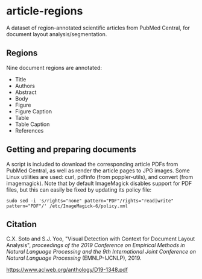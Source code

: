 # article-regions
A dataset of region-annotated scientific articles from PubMed Central, for document layout analysis/segmentation.

## Regions
Nine document regions are annotated:
* Title
* Authors
* Abstract
* Body
* Figure
* Figure Caption
* Table
* Table Caption
* References

## Getting and preparing documents

A script is included to download the corresponding article PDFs from PubMed Central, as well as render the article pages to JPG images. Some Linux utilities are used: curl, pdfinfo (from poppler-utils), and convert (from imagemagick). Note that by default ImageMagick disables support for PDF files, but this can easily be fixed by updating its policy file:
```
sudo sed -i 's/rights="none" pattern="PDF"/rights="read|write" pattern="PDF"/' /etc/ImageMagick-6/policy.xml
```

## Citation
C.X. Soto and S.J. Yoo, "Visual Detection with Context for Document Layout Analysis", _proceedings of the 2019 Conference on Empirical Methods in Natural Language Processing and the 9th International Joint Conference on Natural Language Processing_ (EMNLP-IJCNLP), 2019.

https://www.aclweb.org/anthology/D19-1348.pdf
